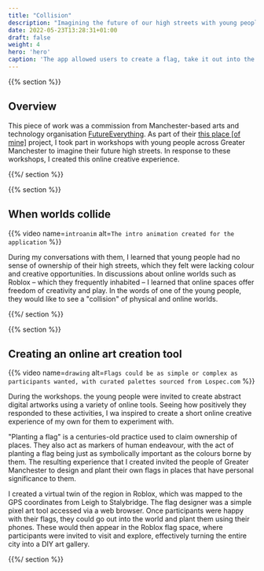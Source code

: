 ```yaml
---
title: "Collision"
description: "Imagining the future of our high streets with young people"
date: 2022-05-23T13:28:31+01:00
draft: false
weight: 4
hero: 'hero'
caption: 'The app allowed users to create a flag, take it out into the world, and plant it'
---
```


{{% section %}}

## Overview

This piece of work was a commission from Manchester-based arts and technology organisation [FutureEverything](https://futureeverthing.org). As part of their [this place \[of mine\]](https://thisplaceofmine.org) project, I took part in workshops with young people across Greater Manchester to imagine their future high streets. In response to these workshops, I created this online creative experience.

{{%/ section %}}

{{% section %}}

## When worlds collide

{{% video name=`introanim` alt=`The intro animation created for the application` %}}

During my conversations with them, I learned that young people had no sense of ownership of their high streets, which they felt were lacking colour and creative opportunities. In discussions about online worlds such as Roblox – which they frequently inhabited – I learned that online spaces offer freedom of creativity and play. In the words of one of the young people, they would like to see a "collision" of physical and online worlds.

{{%/ section %}}

{{% section %}}

## Creating an online art creation tool

{{% video name=`drawing` alt=`Flags could be as simple or complex as participants wanted, with curated palettes sourced from Lospec.com` %}}

During the workshops. the young people were invited to create abstract digital artworks using a variety of online tools. Seeing how positively they responded to these activities, I wa inspired to create a short online creative experience of my own for them to experiment with.

"Planting a flag" is a centuries-old practice used to claim ownership of places. They also act as markers of human endeavour, with the act of planting a flag being just as symbolically important as the colours borne by them. The resulting experience that I created invited the people of Greater Manchester to design and plant their own flags in places that have personal significance to them.

I created a virtual twin of the region in Roblox, which was mapped to the GPS coordinates from Leigh to Stalybridge. The flag designer was a simple pixel art tool accessed via a web browser. Once participants were happy with their flags, they could go out into the world and plant them using their phones. These would then appear in the Roblox flag space, where participants were invited to visit and explore, effectively turning the entire city into a DIY art gallery.

{{%/ section %}}
